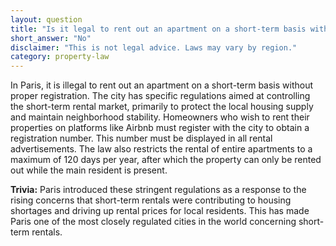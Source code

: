 ```yaml
---
layout: question
title: "Is it legal to rent out an apartment on a short-term basis without registration in Paris?"
short_answer: "No"
disclaimer: "This is not legal advice. Laws may vary by region."
category: property-law
---
```

In Paris, it is illegal to rent out an apartment on a short-term basis without proper registration. The city has specific regulations aimed at controlling the short-term rental market, primarily to protect the local housing supply and maintain neighborhood stability. Homeowners who wish to rent their properties on platforms like Airbnb must register with the city to obtain a registration number. This number must be displayed in all rental advertisements. The law also restricts the rental of entire apartments to a maximum of 120 days per year, after which the property can only be rented out while the main resident is present.

**Trivia:** Paris introduced these stringent regulations as a response to the rising concerns that short-term rentals were contributing to housing shortages and driving up rental prices for local residents. This has made Paris one of the most closely regulated cities in the world concerning short-term rentals.
